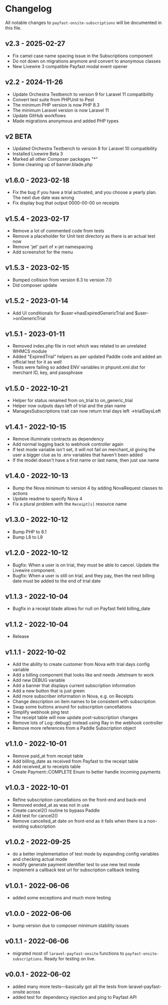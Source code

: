 # Changelog

All notable changes to `payfast-onsite-subscriptions` will be documented in this file.

## v2.3 - 2025-02-27

- Fix camel case name spacing issue in the Subscriptions component
- Do not down on migrations anymore and convert to anonymous classes
- New Livewire 3 compatible Payfast modal event opener

## v2.2 - 2024-11-26

- Update Orchestra Testbench to version 9 for Laravel 11 compatibility
- Convert test suite from PHPUnit to Pest
- The minimum PHP version is now PHP 8.3
- The minimum Laravel version is now Laravel 11
- Update GitHub workflows
- Made migrations anonymous and added PHP types

## v2 BETA

- Updated Orchestra Testbench to version 8 for Laravel 10 compatibility
- Installed Livewire Beta 3
- Marked all other Composer packages "*"
- Some cleaning up of banner.blade.php

## v1.6.0 - 2023-02-18

- Fix the bug if you have a trial activated, and you choose a yearly plan. The next due date was wrong
- Fix display bug that output 0000-00-00 on receipts

## v1.5.4 - 2023-02-17

- Remove a lot of commented code from tests
- Remove a placeholder for Unit test directory as there is an actual test now
- Remove 'jet' part of x-jet namespacing
- Add screenshot for the menu

## v1.5.3 - 2023-02-15

- Bumped collision from version 6.3 to version 7.0
- Did composer update

## v1.5.2 - 2023-01-14

- Add UI conditionals for $user->hasExpiredGenericTrial and $user->onGenericTrial 

## v1.5.1 - 2023-01-11
- Removed index.php file in root which was related to an unrelated WHMCS module
- Added "ExpiredTrial" helpers as per updated Paddle code and added an official test for it as well
- Tests were failing so added ENV variables in phpunit.xml.dist for merchant ID, key, and passphrase

## v1.5.0 - 2022-10-21

- Helper for status renamed from on_trial to on_generic_trial
- Helper now outputs days left of trial and the plan name
- ManagesSubscriptions trait can now return trial days left ->trialDaysLeft

## v1.4.1 - 2022-10-15

- Remove illuminate contracts as dependency
- Add normal logging back to webhook controller again
- If test mode variable isn't set, it will not fail on merchant_id giving the user a bigger clue as to .env variables that haven't been added
- If the model doesn't have a first name or last name, then just use name

## v1.4.0 - 2022-10-13

- Bump the Nova minimum to version 4 by adding NovaRequest classes to actions
- Update readme to specify Nova 4
- Fix a plural problem with the `Receipt[s]` resource name

## v1.3.0 - 2022-10-12

- Bump PHP to 8.1
- Bump L8 to L9

## v1.2.0 - 2022-10-12

- Bugfix: When a user is on trial, they must be able to cancel. Update the Livewire component.
- Bugfix: When a user is still on trial, and they pay, then the next billing date must be added to the end of trial date

## v1.1.3 - 2022-10-04

- Bugfix in a receipt blade allows for null on Payfast field billing_date

## v1.1.2 - 2022-10-04

- Release

## v1.1.1 - 2022-10-02

- Add the ability to create customer from Nova with trial days config variable
- Add a billing component that looks like and needs Jetstream to work
- Add new DEBUG variable
- Add a banner that displays current subscription information
- Add a new button that is just green
- Add more subscriber information in Nova, e.g. on Receipts
- Change description on item names to be consistent with subscription
- Swap some buttons around for subscription cancellations
- Simplify webhook ping test
- The receipt table will now update post-subscription changes
- Remove lots of Log::debug() instead using Ray in the webhook controller
- Remove more references from a Paddle Subscription object


## v1.1.0 - 2022-10-01

- Remove paid_at from receipt table
- Add billing_date as received from Payfast to the receipt table
- Add received_at to receipts table
- Create Payment::COMPLETE Enum to better handle incoming payments

## v1.0.3 - 2022-10-01

- Refine subscription cancellations on the front-end and back-end
- Removed ended_at as was not in use
- Create cancel2() routine to bypass Paddle
- Add test for cancel2()
- Remove cancelled_at date on front-end as it fails when there is a non-existing subscription

## v1.0.2 - 2022-09-25

- do a better implementation of test mode by expanding config variables and checking actual mode
- modify generate payment identifier test to use new test mode
- implement a callback test url for subscription callback testing

## v1.0.1 - 2022-06-06

- added some exceptions and much more testing

## v1.0.0 - 2022-06-06

- bump version due to composer minimum stability issues

## v0.1.1 - 2022-06-06

- migrated most of `laravel-payfast-onsite` functions to `payfast-onsite-subscriptions`. Ready for testing on live.

## v0.0.1 - 2022-06-02

- added many more tests—basically got all the tests from laravel-payfast-onsite across
- added test for dependency injection and ping to Payfast API
